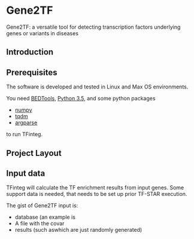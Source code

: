 # Gene2TF

Gene2TF: a versatile tool for detecting transcription factors underlying genes or variants in diseases



## Introduction



## Prerequisites

The software is developed and tested in Linux and Max OS environments.

You need [BEDTools](https://github.com/arq5x/bedtools2),  [Python 3.5](https://www.python.org/), and some python packages 

* [numpy](http://www.numpy.org/)
* [tqdm](https://pypi.python.org/pypi/tqdm)
* [argparse](https://pypi.python.org/pypi/argparse)

to run TFinteg.

## Project Layout


## Input data
TFinteg will calculate the TF enrichment results from input genes.
Some support data is needed, that needs to be set up prior TF-STAR execution.

The gist of Gene2TF input is:
- database (an example is 
- A file with the covar
-  results (such aswhich are just randomly generated)
